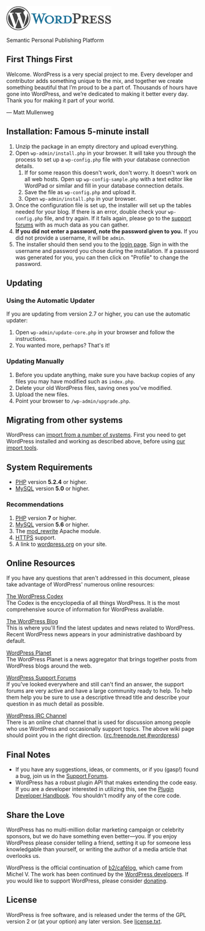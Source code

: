 ![Logo](wp-admin/images/wordpress-logo.png)

Semantic Personal Publishing Platform

## First Things First
Welcome. WordPress is a very special project to me. Every developer and contributor adds something unique to the mix, and together we create something beautiful that I’m proud to be a part of. Thousands of hours have gone into WordPress, and we’re dedicated to making it better every day. Thank you for making it part of your world.

— Matt Mullenweg

## Installation: Famous 5-minute install
1. Unzip the package in an empty directory and upload everything.
2. Open `wp-admin/install.php` in your browser. It will take you through the process to set up a `wp-config.php` file with your database connection details.
    1. If for some reason this doesn't work, don't worry. It doesn't work on all web hosts. Open up `wp-config-sample.php` with a text editor like WordPad or similar and fill in your database connection details.
    2. Save the file as `wp-config.php` and upload it.
    3. Open `wp-admin/install.php` in your browser.
3. Once the configuration file is set up, the installer will set up the tables needed for your blog. If there is an error, double check your `wp-config.php` file, and try again. If it fails again, please go to the [support forums](https://wordpress.org/support/ "WordPress support") with as much data as you can gather.
4. **If you did not enter a password, note the password given to you.** If you did not provide a username, it will be `admin`.
5. The installer should then send you to the [login page](wp-login.php). Sign in with the username and password you chose during the installation. If a password was generated for you, you can then click on "Profile" to change the password.

## Updating
### Using the Automatic Updater
If you are updating from version 2.7 or higher, you can use the automatic updater:

1. Open `wp-admin/update-core.php` in your browser and follow the instructions.
2. You wanted more, perhaps? That's it!

### Updating Manually
1. Before you update anything, make sure you have backup copies of any files you may have modified such as `index.php`.
2. Delete your old WordPress files, saving ones you've modified.
3. Upload the new files.
4. Point your browser to `/wp-admin/upgrade.php`.


## Migrating from other systems
WordPress can [import from a number of systems](https://codex.wordpress.org/Importing_Content). First you need to get WordPress installed and working as described above, before using [our import tools](wp-admin/import.php "Import to WordPress").

## System Requirements
- [PHP](https://secure.php.net/) version **5.2.4** or higher.
- [MySQL](https://www.mysql.com/) version **5.0** or higher.

### Recommendations
1. [PHP](https://secure.php.net/) version **7** or higher.
2. [MySQL](https://www.mysql.com/) version **5.6** or higher.
3. The [mod_rewrite](https://httpd.apache.org/docs/2.2/mod/mod_rewrite.html) Apache module.
4. [HTTPS](https://wordpress.org/news/2016/12/moving-toward-ssl/) support.
5. A link to [wordpress.org](https://wordpress.org/) on your site.

## Online Resources
If you have any questions that aren't addressed in this document, please take advantage of WordPress' numerous online resources:

[The WordPress Codex](https://codex.wordpress.org/)  
The Codex is the encyclopedia of all things WordPress. It is the most comprehensive source of information for WordPress available.

[The WordPress Blog](https://wordpress.org/news/)  
This is where you'll find the latest updates and news related to WordPress. Recent WordPress news appears in your administrative dashboard by default.

[WordPress Planet](https://planet.wordpress.org/)  
The WordPress Planet is a news aggregator that brings together posts from WordPress blogs around the web.

[WordPress Support Forums](https://wordpress.org/support/)  
If you've looked everywhere and still can't find an answer, the support forums are very active and have a large community ready to help. To help them help you be sure to use a descriptive thread title and describe your question in as much detail as possible.

[WordPress IRC Channel](https://codex.wordpress.org/IRC)  
There is an online chat channel that is used for discussion among people who use WordPress and occasionally support topics. The above wiki page should point you in the right direction. ([irc.freenode.net #wordpress](irc://irc.freenode.net/wordpress))

## Final Notes
- If you have any suggestions, ideas, or comments, or if you (gasp!) found a bug, join us in the [Support Forums](https://wordpress.org/support/).
- WordPress has a robust plugin API that makes extending the code easy. If you are a developer interested in utilizing this, see the [Plugin Developer Handbook](https://developer.wordpress.org/plugins/). You shouldn't modify any of the core code.

## Share the Love
WordPress has no multi-million dollar marketing campaign or celebrity sponsors, but we do have something even better&#8212;you. If you enjoy WordPress please consider telling a friend, setting it up for someone less knowledgable than yourself, or writing the author of a media article that overlooks us.

WordPress is the official continuation of [b2/cafélog](http://cafelog.com/), which came from Michel V. The work has been continued by the [WordPress developers](https://wordpress.org/about/). If you would like to support WordPress, please consider [donating](https://wordpress.org/donate/ "Donate to WordPress").

## License
WordPress is free software, and is released under the terms of the GPL version 2 or (at your option) any later version. See [license.txt](license.txt).
